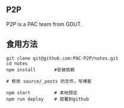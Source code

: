 ## P2P

P2P is a PAC team from GDUT.

## 食用方法

```
git clone git@github.com:PAC-P2P/notes.git
cd notes
npm install       #安装依赖

# 修改 source/_posts 的文件，写博客

npm start         # 本地预览
npm run deploy    # 部署到github
```
